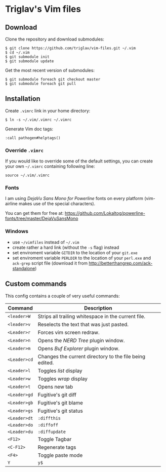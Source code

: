 # Triglav's Vim files

## Download

Clone the repository and download submodules:

    $ git clone https://github.com/triglav/vim-files.git ~/.vim
    $ cd ~/.vim
    $ git submodule init
    $ git submodule update

Get the most recent version of submodules:

    $ git submodule foreach git checkout master
    $ git submodule foreach git pull

## Installation

Create `.vimrc` link in your home directory:

    $ ln -s ~/.vim/.vimrc ~/.vimrc

Generate Vim doc tags:

    :call pathogen#helptags()

### Override `.vimrc`

If you would like to override some of the default settings, you can create your
own `~/.vimrc` containing following line:

    source ~/.vim/.vimrc


### Fonts

I am using _DejaVu Sans Mono for Powerline_ fonts on every platform (vim-airline
makes use of the special characters).

You can get them for free at: https://github.com/Lokaltog/powerline-fonts/tree/master/DejaVuSansMono


### Windows

* use `~/vimfiles` instead of `~/.vim`
* create rather a hard link (without the `-s` flag) instead
* set enviroment variable `GITDIR` to the location of your `git.exe`
* set enviroment variable `PERLDIR` to the location of your `perl.exe` and `ack-grep` script file (download it from http://betterthangrep.com/ack-standalone)

## Custom commands

This config contains a couple of very useful commands:

Command      | Description
-------------|------------
`<leader>W`  | Strips all trailing whitespace in the current file.
`<leader>v`  | Reselects the text that was just pasted.
`<Leader>r`  | Forces vim screen redraw.
`<Leader>n`  | Opens the _NERD Tree_ plugin window.
`<Leader>m`  | Opens _Buf Explorer_ plugin window.
`<Leader>cd` | Changes the current directory to the file being edited.
`<Leader>l`  | Toggles _list_ display
`<Leader>w`  | Toggles _wrap_ display
`<Leader>t`  | Opens new tab
`<Leader>gd` | Fugitive's git diff
`<Leader>gb` | Fugitive's git blame
`<Leader>gs` | Fugitive's git status
`<Leader>dt` | `:diffthis`
`<Leader>do` | `:diffoff`
`<Leader>du` | `:diffupdate`
`<F12>`      | Toggle Tagbar
`<C-F12>`    | Regenerate tags
`<F4>`       | Toggle paste mode
`Y`          | `y$`

